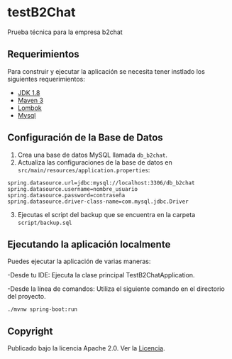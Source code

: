 # testB2Chat

Prueba técnica para la empresa b2chat

## Requerimientos

Para construir y ejecutar la aplicación se necesita tener instlado los siguientes requerimientos:

- [JDK 1.8](http://www.oracle.com/technetwork/java/javase/downloads/jdk8-downloads-2133151.html)
- [Maven 3](https://maven.apache.org)
- [Lombok](https://projectlombok.org/)
- [Mysql](https://www.mysql.com/)

## Configuración de la Base de Datos

1. Crea una base de datos MySQL llamada `db_b2chat`.
2. Actualiza las configuraciones de la base de datos en `src/main/resources/application.properties`:

```properties
spring.datasource.url=jdbc:mysql://localhost:3306/db_b2chat
spring.datasource.username=nombre_usuario
spring.datasource.password=contraseña
spring.datasource.driver-class-name=com.mysql.jdbc.Driver
```
3. Ejecutas el script del backup que se encuentra en la carpeta `script/backup.sql`

## Ejecutando la aplicación localmente

Puedes ejecutar la aplicación de varias maneras:

-Desde tu IDE: Ejecuta la clase principal TestB2ChatApplication.

-Desde la línea de comandos: Utiliza el siguiente comando en el directorio del proyecto.

```shell
./mvnw spring-boot:run
```



## Copyright

Publicado bajo la licencia Apache 2.0. Ver la [Licencia](https://github.com/codecentric/springboot-sample-app/blob/master/LICENSE).